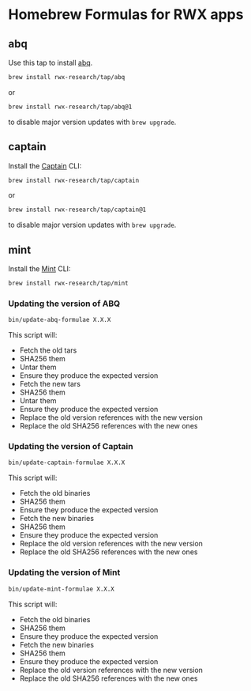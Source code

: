 # Homebrew Formulas for RWX apps

## abq

Use this tap to install [abq](https://abq.build/).

```bash
brew install rwx-research/tap/abq
```

or

```bash
brew install rwx-research/tap/abq@1
```

to disable major version updates with `brew upgrade`.

## captain

Install the [Captain](https://captain.build) CLI:


```bash
brew install rwx-research/tap/captain
```

or

```bash
brew install rwx-research/tap/captain@1
```

to disable major version updates with `brew upgrade`.

## mint

Install the [Mint](https://www.rwx.com/mint) CLI:


```bash
brew install rwx-research/tap/mint
```

### Updating the version of ABQ

```sh
bin/update-abq-formulae X.X.X
```

This script will:
- Fetch the old tars
- SHA256 them
- Untar them
- Ensure they produce the expected version
- Fetch the new tars
- SHA256 them
- Untar them
- Ensure they produce the expected version
- Replace the old version references with the new version
- Replace the old SHA256 references with the new ones

### Updating the version of Captain

```sh
bin/update-captain-formulae X.X.X
```

This script will:
- Fetch the old binaries
- SHA256 them
- Ensure they produce the expected version
- Fetch the new binaries
- SHA256 them
- Ensure they produce the expected version
- Replace the old version references with the new version
- Replace the old SHA256 references with the new ones

### Updating the version of Mint

```sh
bin/update-mint-formulae X.X.X
```

This script will:
- Fetch the old binaries
- SHA256 them
- Ensure they produce the expected version
- Fetch the new binaries
- SHA256 them
- Ensure they produce the expected version
- Replace the old version references with the new version
- Replace the old SHA256 references with the new ones


